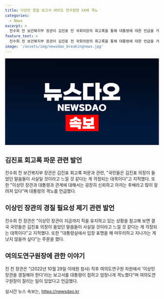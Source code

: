 ```yaml
---
title: 이상민 경질 보고서 여의도 연구원장 XX에 격노
categories:
  - News
excerpt: >
  진수희 전 보건복지부 장관이 김진표 전 국회의장의 회고록을 통해 대통령에 대한 언급을 거론하며 파문을 일으켰다. 그는 국민들의 인식과 대통령-장관 간 관계에 대한 우려를 나타내며, 대통령실에서의 입장 표명을 촉구했다. 특히, 이상민 행안부 장관과 대통령 간의 관계에 대한 회고록 내용은 논란을 빚을 가능성이 높아 보인다.
feature_text: >
  진수희 전 보건복지부 장관이 김진표 전 국회의장의 회고록을 통해 대통령에 대한 언급을 거론하며 파문을 일으켰다. 그는 국민들의 인식과 대통령-장관 간 관계에 대한 우려를 나타내며, 대통령실에서의 입장 표명을 촉구했다. 특히, 이상민 행안부 장관과 대통령 간의 관계에 대한 회고록 내용은 논란을 빚을 가능성이 높아 보인다.
image: '/assets/img/newsdao_breakingnews.jpg'
---
```


<p><img src="/assets/img/newsdao_breakingnews.jpg" alt="implanttips 속보" /></p>

<h2 data-ke-size="size26">김진표 회고록 파문 관련 발언</h2>

<p data-ke-size="size16">진수희 전 보건복지부 장관은 김진표 회고록 파문과 관련, "국민들은 김진표 의장이 들었던 말씀들이 사실일 것이라고 느낄 것 같다는 게 걱정되는 대목이다"고 지적했다. 또한 "이상민 장관과 대통령과 관계에 대해서는 굉장히 신뢰하고 아끼는 후배라고 많이 알려져 있다"며 대통령의 격노를 언급했다. </p>

<h2 data-ke-size="size26">이상민 장관의 경질 필요성 제기 관련 발언</h2>

<p data-ke-size="size16">진수희 전 장관은 "이상민 장관이 지금까지 직을 유지하고 있는 상황을 참고해 보면 결국 국민들은 김진표 의장이 들었던 말씀들이 사실일 것이라고 느낄 것 같다는 게 걱정되는 대목이다"고 지적했다. 또한 "대통령실에서 입장 표명을 해 마무리하고 지나가는 게 낫지 않을까 싶다"는 주문을 했다. </p>

<h2 data-ke-size="size26">여의도연구원장에 관한 이야기</h2>

<p data-ke-size="size16">진 전 장관은 "(2022년 10월 29일 이태원 참사) 직후 여의도연구원 차원에서 '이상민 장관을 경질해야 한다'라는 보고서를 대통령이 접하고 엄청나게 격노했다"며 여의도연구원장이 잘리는 일이 있었다고 언급했다.</p>
실시간 뉴스 속보는, <a href="https://newsdao.kr" rel="dofollow">https://newsdao.kr</a>



